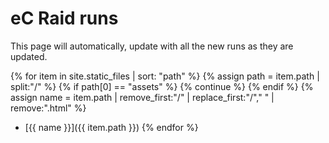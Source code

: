 ---
---

# eC Raid runs

This page will automatically, update with all the new runs as they are updated.

{% for item in site.static_files | sort: "path"  %}
  {% assign path = item.path | split:"/" %}
  {% if path[0] == "assets" %}
    {% continue %}
  {% endif %}
  {% assign name = item.path | remove_first:"/" | replace_first:"/"," " | remove:".html" %}
 * [{{ name }}]({{ item.path }})
{% endfor %}
